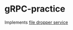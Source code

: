 # gRPC-practice
Implements [file dropper service](https://gist.github.com/SpencerSharkey/e340c1eca2b044c23cf68bf2e3c6dd38)
